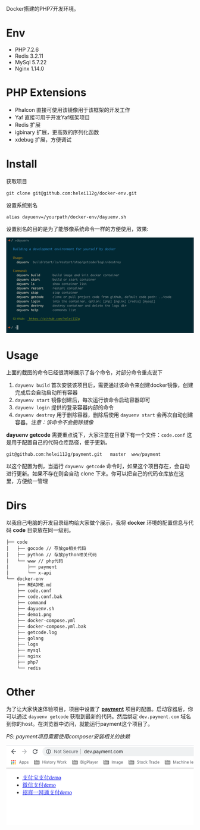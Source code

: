 Docker搭建的PHP7开发环境。

# Env
  - PHP 7.2.6
  - Redis 3.2.11
  - MySql 5.7.22
  - Nginx 1.14.0

# PHP Extensions
  - Phalcon 直接可使用该镜像用于该框架的开发工作
  - Yaf 直接可用于开发Yaf框架项目
  - Redis 扩展
  - igbinary 扩展，更高效的序列化函数
  - xdebug 扩展，方便调试

# Install

获取项目
```
git clone git@github.com:helei112g/docker-env.git
```

设置系统别名
```
alias dayuenv=/yourpath/docker-env/dayuenv.sh
```
设置别名的目的是为了能够像系统命令一样的方便使用，效果:
<p align="center">
  <img src="./demo1.png">
</p>

# Usage

上面的截图的命令已经很清晰展示了各个命令，对部分命令重点说下

1. `dayuenv build` 首次安装该项目后，需要通过该命令来创建docker镜像，创建完成后会自动启动所有容器
2. `dayuenv start` 镜像创建后，每次运行该命令启动容器即可
3. `dayuenv login` 提供的登录容器内部的命令
4. `dayuenv destroy` 用于删除容器，删除后使用 `dayuenv start` 会再次自动创建容器。*注意：该命令不会删除镜像*

**dayuenv getcode** 需要重点说下，大家注意在目录下有一个文件：`code.conf` 这是用于配置自己的代码仓库路径，便于更新。
```
git@github.com:helei112g/payment.git   master  www/payment

```
以这个配置为例，当运行 `dayuenv getcode` 命令时，如果这个项目存在，会自动进行更新。如果不存在则会自动 clone 下来。你可以把自己的代码仓库放在这里，方便统一管理

# Dirs
以我自己电脑的开发目录结构给大家做个展示，我将 **docker** 环境的配置信息与代码 **code** 目录放在同一级别。

```
├── code
│   ├── gocode // 存放go相关代码
│   ├── python // 存放python相关代码
│   └── www // php代码
│       ├── payment
│       └── x-api
└── docker-env
    ├── README.md
    ├── code.conf
    ├── code.conf.bak
    ├── command
    ├── dayuenv.sh
    ├── demo1.png
    ├── docker-compose.yml
    ├── docker-compose.yml.bak
    ├── getcode.log
    ├── golang
    ├── logs
    ├── mysql
    ├── nginx
    ├── php7
    └── redis
```

# Other
为了让大家快速体验项目，项目中设置了 **[payment](https://github.com/helei112g/payment)** 项目的配置。启动容器后，你可以通过 `dayuenv getcode` 获取到最新的代码。然后绑定 `dev.payment.com` 域名到你的host。在浏览器中访问，就能运行payment这个项目了。

*PS: payment项目需要使用composer安装相关的依赖*

<p align="center">
  <img src="./demo2.png">
</p>